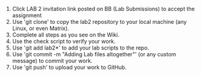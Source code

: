 1. Click LAB 2 invitation link posted on BB (Lab Submissions) to accept the assignment
2. Use 'git clone' to copy the lab2 repository to your local machine (any Linux, or even Matrix).
3. Complete all steps as you see on the Wiki.
4. Use the check script to verify your work.
5. Use 'git add lab2*' to add your lab scripts to the repo.
6. Use 'git commit -m "Adding Lab files altogether"' (or any custom message) to commit your work.
7. Use 'git push' to upload your work to GitHub.
